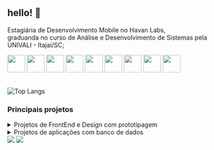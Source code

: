 ## hello! 💙

<section>
<p>
Estagiária de Desenvolvimento Mobile no Havan Labs,<br> graduanda no curso de Análise e Desenvolvimento de Sistemas pela UNIVALI - Itajaí/SC; <br>
</p>
<div>
  <img height="40" width="40" src="https://cdn.jsdelivr.net/gh/devicons/devicon/icons/html5/html5-plain.svg" />
  <img height="40" width="40" src="https://cdn.jsdelivr.net/gh/devicons/devicon/icons/css3/css3-plain.svg" />
  <img height="40" width="40" src="https://cdn.jsdelivr.net/gh/devicons/devicon/icons/javascript/javascript-plain.svg" />
  <img height="40" width="40" src="https://cdn.jsdelivr.net/gh/devicons/devicon/icons/nodejs/nodejs-original.svg" />
  <img height="40" width="40" src="https://cdn.jsdelivr.net/gh/devicons/devicon/icons/php/php-plain.svg" />
  <img height="40" width="40" src="https://cdn.jsdelivr.net/gh/devicons/devicon/icons/mysql/mysql-original.svg" />
  <img height="40" width="40" src="https://cdn.jsdelivr.net/gh/devicons/devicon/icons/figma/figma-original.svg" />
  <img height="40" width="40" src="https://cdn.jsdelivr.net/gh/devicons/devicon/icons/illustrator/illustrator-plain.svg" />
  <img height="40" width="40" src="https://cdn.jsdelivr.net/gh/devicons/devicon/icons/photoshop/photoshop-plain.svg" />
</div>
<br>

![Top Langs](https://github-readme-stats.vercel.app/api/top-langs/?username=anacrispee&layout=compact&theme=tokyonight)
</section>

### Principais projetos
<section>
    <details>
    <summary>Projetos de FrontEnd e Design com prototipagem</summary>
    <p>
      <ul>
        <li>
          
[Dinha Viagens](https://github.com/anacrispee/dinha-viagens-landing-page) </li>
<li>

[Inside Muay Thai](https://github.com/anacrispee/site-inside-muay-thai) </li>
<li>

[K&F Landing Page](https://github.com/anacrispee/kefLandingPage)
</li>
      </ul>
    </p>
  </details>

  <details>
    <summary>Projetos de aplicações com banco de dados</summary>
    <p>
      <ul>
        <li>

[Biblioteca de livros em PHP](https://github.com/anacrispee/biblioteca-php)
        </li>
        <li>

[Biblioteca de livros em Node.js](https://github.com/anacrispee/bibliotecaJs)
        </li>
      </ul>
    </p>
  </details>
</section>

<footer>
  <a href="https://www.linkedin.com/in/anacrispee" target="_blank"><img src="https://img.shields.io/badge/-LinkedIn-%230077B5?style=for-the-badge&logo=linkedin&logoColor=white" target="_blank"></a>
  <a href = "mailto:anacrispee@gmail.com"><img src="https://img.shields.io/badge/-Gmail-%23333?style=for-the-badge&logo=gmail&logoColor=white" target="_blank"></a>
</footer>
